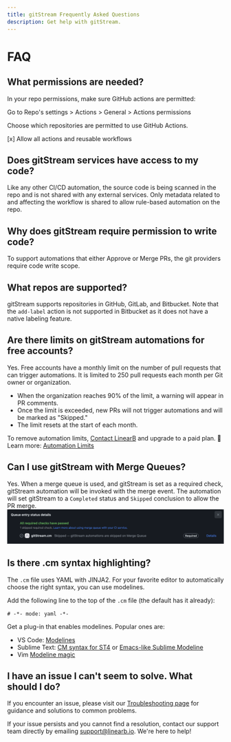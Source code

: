 ```yaml
---
title: gitStream Frequently Asked Questions
description: Get help with gitStream.
---
```

# FAQ

## What permissions are needed?

In your repo permissions, make sure GitHub actions are permitted:

Go to Repo's settings > Actions > General > Actions permissions

Choose which repositories are permitted to use GitHub Actions.

[x] Allow all actions and reusable workflows

## Does gitStream services have access to my code?

Like any other CI/CD automation, the source code is being scanned in the repo and is not shared with any external services. Only metadata related to and affecting the workflow is shared to allow rule-based automation on the repo.

## Why does gitStream require permission to write code?
To support automations that either Approve or Merge PRs, the git providers require code write scope.

## What repos are supported?

gitStream supports repositories in GitHub, GitLab, and Bitbucket. Note that the `add-label` action is not supported in Bitbucket as it does not have a native labeling feature.

## Are there limits on gitStream automations for free accounts?

Yes. Free accounts have a monthly limit on the number of pull requests that can trigger automations. It is limited to 250 pull requests each month per Git owner or organization.

- When the organization reaches 90% of the limit, a warning will appear in PR comments.
- Once the limit is exceeded, new PRs will not trigger automations and will be marked as "Skipped."
- The limit resets at the start of each month.

To remove automation limits, <a href="https://linearb.io/contact-us" target="_blank">Contact LinearB</a> and upgrade to a paid plan.
🔗 Learn more: [Automation Limits](limits.md)

## Can I use gitStream with Merge Queues?

Yes. When a merge queue is used, and gitStream is set as a required check, gitStream automation will be invoked with the merge event. The automation will set gitStream to a `Completed` status and `Skipped` conclusion to allow the PR merge.
![gitStream with Merge Queue](screenshots/merge-queue-check.png)

## Is there .cm syntax highlighting?

The `.cm` file uses YAML with JINJA2. For your favorite editor to automatically choose the right syntax, you can use modelines.

Add the following line to the top of the `.cm` file (the default has it already):

```
# -*- mode: yaml -*-
```

Get a plug-in that enables modelines. Popular ones are:

- VS Code: [Modelines](https://marketplace.visualstudio.com/items?itemName=chrislajoie.vscode-modelines)
- Sublime Text: [CM syntax for ST4](https://packagecontrol.io/packages/Continuous%20Merge) or [Emacs-like Sublime Modeline](https://github.com/kvs/STEmacsModelines)
- Vim [Modeline magic](https://vim.fandom.com/wiki/Modeline_magic)

## I have an issue I can't seem to solve. What should I do?

If you encounter an issue, please visit our [Troubleshooting page](troubleshooting.md) for guidance and solutions to common problems. 

If your issue persists and you cannot find a resolution, contact our support team directly by emailing [support@linearb.io](mailto:support@linearb.io). We're here to help!
